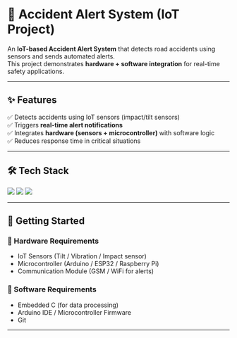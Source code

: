 # 🚦 Accident Alert System (IoT Project)  

An **IoT-based Accident Alert System** that detects road accidents using sensors and sends automated alerts.  
This project demonstrates **hardware + software integration** for real-time safety applications.  

---

## ✨ Features  
✅ Detects accidents using IoT sensors (impact/tilt sensors)  
✅ Triggers **real-time alert notifications**  
✅ Integrates **hardware (sensors + microcontroller)** with software logic  
✅ Reduces response time in critical situations  

---

## 🛠️ Tech Stack  

<p align="left">
  <img src="https://img.shields.io/badge/IoT-008080?style=for-the-badge&logo=raspberrypi&logoColor=white" />
  <img src="https://img.shields.io/badge/Microcontroller-Arduino-blue?style=for-the-badge&logo=arduino&logoColor=white" />
  <img src="https://img.shields.io/badge/Sensors-FF6F00?style=for-the-badge&logo=sonarqube&logoColor=white" />
</p>

---

## 🚀 Getting Started  

### 🔹 Hardware Requirements  
- IoT Sensors (Tilt / Vibration / Impact sensor)  
- Microcontroller (Arduino / ESP32 / Raspberry Pi)  
- Communication Module (GSM / WiFi for alerts)  

### 🔹 Software Requirements  
- Embedded C (for data processing)  
- Arduino IDE / Microcontroller Firmware  
- Git  


---


